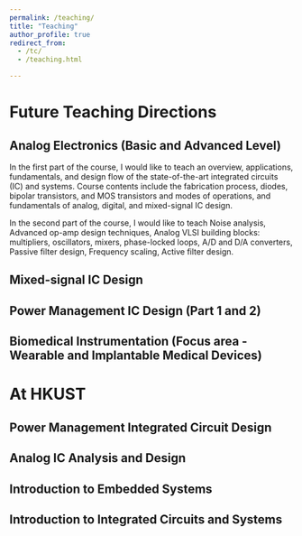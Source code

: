 ```yaml
---
permalink: /teaching/
title: "Teaching"
author_profile: true
redirect_from: 
  - /tc/
  - /teaching.html

---
```

# Future Teaching Directions

## Analog Electronics (Basic and Advanced Level) ##

In the first part of the course, I would like to teach an overview, applications, fundamentals, and design flow of the state-of-the-art integrated circuits (IC) and systems. Course contents include the fabrication process, diodes, bipolar transistors, and MOS transistors and modes of operations, and fundamentals of analog, digital, and mixed-signal IC design.

In the second part of the course, I would like to teach Noise analysis, Advanced op-amp design techniques, Analog VLSI building blocks: multipliers, oscillators, mixers, phase-locked loops, A/D and D/A converters, Passive filter design, Frequency scaling, Active filter design.

## Mixed-signal IC Design 

## Power Management IC Design (Part 1 and 2) ##

## Biomedical Instrumentation (Focus area - Wearable and Implantable Medical Devices) ##

# At HKUST

## Power Management Integrated Circuit Design ##

## Analog IC Analysis and Design ##

## Introduction to Embedded Systems ##

## Introduction to Integrated Circuits and Systems ##

